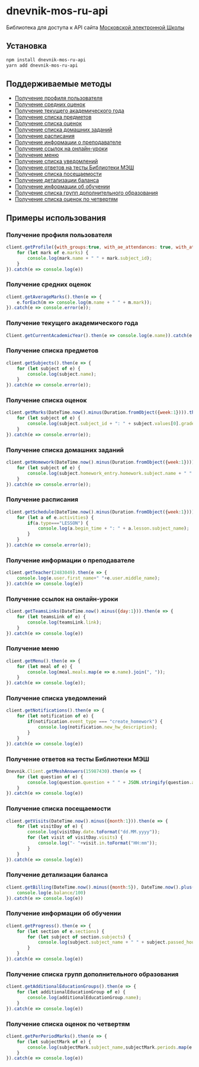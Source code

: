 # dnevnik-mos-ru-api
Библиотека для доступа к API сайта [Московской электронной Школы](https://school.mos.ru/)

## Установка
```bash
npm install dnevnik-mos-ru-api
yarn add dnevnik-mos-ru-api
```

## Поддерживаемые методы
- [Получение профиля пользователя](#Получение-профиля-пользователя)
- [Получение средних оценок](#Получение-средних-оценок)
- [Получение текущего академического года](#Получение-текущего-академического-года)
- [Получение списка предметов](#Получение-списка-предметов)
- [Получение списка оценок](#Получение-списка-оценок)
- [Получение списка домашних заданий](#Получение-списка-домашних-заданий)
- [Получение расписания](#Получение-расписания)
- [Получение информации о преподавателе](#Получение-информации-о-преподавателе)
- [Получение ссылок на онлайн-уроки](#Получение-ссылок-на-онлайн-уроки)
- [Получение меню](#Получение-меню)
- [Получение списка уведомлений](#Получение-списка-уведомлений)
- [Получение ответов на тесты Библиотеки МЭШ](#Получение-ответов-на-тесты-Библиотеки-МЭШ)
- [Получение списка посещаемости](#Получение-списка-посещаемости)
- [Получение детализации баланса](#Получение-детализации-баланса)
- [Получение информации об обучении](#Получение-информации-об-обучении)
- [Получение списка групп дополнительного образования](#Получение-списка-групп-дополнительного-образования)
- [Получение списка оценок по четвертям](#Получение-списка-оценок-по-четвертям)

## Примеры использования
### Получение профиля пользователя
```js
client.getProfile({with_groups:true, with_ae_attendances: true, with_attendances: true, with_ec_attendances: true, with_assignments: true, with_parents: true, with_subjects: true, with_marks: true, with_final_marks: true, with_home_based_periods: true, with_lesson_info: true, with_lesson_comments: true}).then(e => {
    for (let mark of e.marks) {
        console.log(mark.name + " " + mark.subject_id);
    }
}).catch(e => console.log(e))
```
### Получение средних оценок
```js
client.getAverageMarks().then(e => {
    e.forEach(m => console.log(m.name + " " + m.mark));
}).catch(e => console.error(e));
```
### Получение текущего академического года
```js
Client.getCurrentAcademicYear().then(e => console.log(e.name)).catch(e => console.error(e));
```
### Получение списка предметов
```js
client.getSubjects().then(e => {
    for (let subject of e) {
        console.log(subject.name);
    }
}).catch(e => console.error(e));
```
### Получение списка оценок
```js
client.getMarks(DateTime.now().minus(Duration.fromObject({week:1}))).then(e => {
    for (let subject of e) {
        console.log(subject.subject_id + ": " + subject.values[0].grade.five);
    }
}).catch(e => console.error(e));
```
### Получение списка домашних заданий
```js
client.getHomework(DateTime.now().minus(Duration.fromObject({week:1}))).then(e => {
    for (let subject of e) {
        console.log(subject.homework_entry.homework.subject.name + " " + subject.homework_entry.description);
    }
}).catch(e => console.error(e));
```
### Получение расписания
```js
client.getSchedule(DateTime.now().minus(Duration.fromObject({week:1}))).then(e => {
    for (let a of e.activities) {
        if(a.type==="LESSON") {
            console.log(a.begin_time + ": " + a.lesson.subject_name);
        }
    }
}).catch(e => console.error(e));
```
### Получение информации о преподавателе
```js
client.getTeacher(2483049).then(e => {
    console.log(e.user.first_name+" "+e.user.middle_name);
}).catch(e => console.log(e))
```
### Получение ссылок на онлайн-уроки
```js
client.getTeamsLinks(DateTime.now().minus({day:1})).then(e => {
    for (let teamsLink of e) {
        console.log(teamsLink.link);
    }
}).catch(e => console.log(e))
```
### Получение меню
```js
client.getMenu().then(e => {
    for (let meal of e) {
        console.log(meal.meals.map(e => e.name).join(", "));
    }
}).catch(e => console.log(e));
```
### Получение списка уведомлений
```js
client.getNotifications().then(e => {
    for (let notification of e) {
        if(notification.event_type === "create_homework") {
            console.log(notification.new_hw_description);
        }
    }
}).catch(e => console.log(e))
```
### Получение ответов на тесты Библиотеки МЭШ
```js
Dnevnik.Client.getMeshAnswers(15987430).then(e => {
    for (let question of e) {
        console.log(question.question + " " + JSON.stringify(question.answer));
    }
}).catch(e => console.log(e))
```
### Получение списка посещаемости
```js
client.getVisits(DateTime.now().minus({month:1})).then(e => {
    for (let visitDay of e) {
        console.log(visitDay.date.toFormat("dd.MM.yyyy"));
        for (let visit of visitDay.visits) {
            console.log("- "+visit.in.toFormat("HH:mm"));
        }
    }
}).catch(e => console.log(e))
```
### Получение детализации баланса
```js
client.getBilling(DateTime.now().minus({month:5}), DateTime.now().plus({month:1})).then(e => {
    console.log(e.balance/100)
}).catch(e => console.log(e))
```
### Получение информации об обучении
```js
client.getProgress().then(e => {
    for (let section of e.sections) {
        for (let subject of section.subjects) {
            console.log(subject.subject_name + " " + subject.passed_hours/subject.total_hours*100 + "%");
        }
    }
}).catch(e => console.log(e))
```
### Получение списка групп дополнительного образования
```js
client.getAdditionalEducationGroups().then(e => {
    for (let additionalEducationGroup of e) {
        console.log(additionalEducationGroup.name);
    }
}).catch(e => console.log(e))
```
### Получение списка оценок по четвертям
```js
client.getPerPeriodMarks().then(e => {
    for (let subjectMark of e) {
        console.log(subjectMark.subject_name,subjectMark.periods.map(e => e.avg_five).join(" "));
    }
}).catch(e => console.log(e))
```